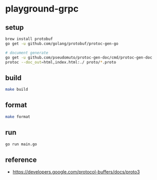 # playground-grpc

## setup

```bash
brew install protobuf
go get -u github.com/golang/protobuf/protoc-gen-go

# document generate
go get -u github.com/pseudomuto/protoc-gen-doc/cmd/protoc-gen-doc
protoc --doc_out=html,index.html:./ proto/*.proto
```

## build 

```bash
make build
```

## format

```bash
make format
```

## run

```bash
go run main.go
```

## reference

* https://developers.google.com/protocol-buffers/docs/proto3


